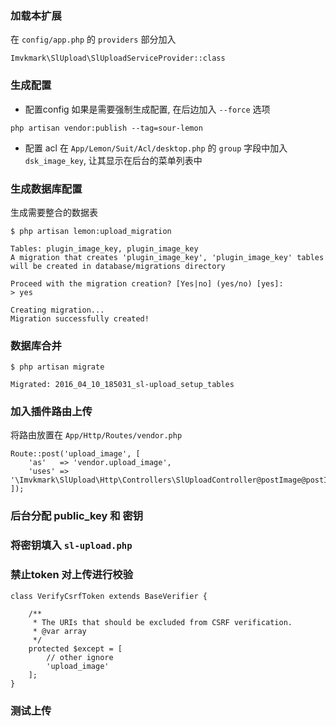 ### 加载本扩展
在 `config/app.php` 的 `providers` 部分加入
```
Imvkmark\SlUpload\SlUploadServiceProvider::class
```

### 生成配置
- 配置config
如果是需要强制生成配置, 在后边加入 `--force` 选项
```
php artisan vendor:publish --tag=sour-lemon
```
- 配置 acl
在 `App/Lemon/Suit/Acl/desktop.php` 的 `group` 字段中加入 `dsk_image_key`, 让其显示在后台的菜单列表中

### 生成数据库配置
生成需要整合的数据表
```
$ php artisan lemon:upload_migration

Tables: plugin_image_key, plugin_image_key
A migration that creates 'plugin_image_key', 'plugin_image_key' tables will be created in database/migrations directory

Proceed with the migration creation? [Yes|no] (yes/no) [yes]:
> yes

Creating migration...
Migration successfully created!
```

### 数据库合并
```
$ php artisan migrate

Migrated: 2016_04_10_185031_sl-upload_setup_tables
```

### 加入插件路由上传
将路由放置在 `App/Http/Routes/vendor.php`
```
Route::post('upload_image', [
	'as'   => 'vendor.upload_image',
	'uses' => '\Imvkmark\SlUpload\Http\Controllers\SlUploadController@postImage@postImage',
]);
```
### 后台分配 public_key 和 密钥


### 将密钥填入 `sl-upload.php`

### 禁止token 对上传进行校验

```
class VerifyCsrfToken extends BaseVerifier {

	/**
	 * The URIs that should be excluded from CSRF verification.
	 * @var array
	 */
	protected $except = [
		// other ignore
		'upload_image'
	];
}
```
### 测试上传

